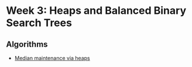 # Week 3: Heaps and Balanced Binary Search Trees

## Algorithms

- [Median maintenance via heaps](./median_maintenance_assignment/median_maintenance_assignment.py)
